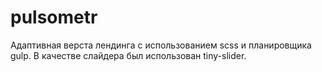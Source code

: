 # pulsometr

Адаптивная верста лендинга с использованием scss и планировщика gulp. В качестве слайдера был использован tiny-slider.
